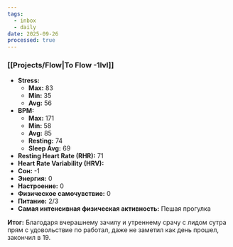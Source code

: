```yaml
---
tags:
  - inbox
  - daily
date: 2025-09-26
processed: true
---
```


### [[Projects/Flow|To Flow -1lvl]]

- **Stress:** 
	- **Max:** 83
	- **Min:** 35
	- **Avg:** 56
- **BPM:**
	- **Max:** 171
	- **Min:** 58
	- **Avg:** 85
	- **Resting:** 74
	- **Sleep Avg:** 69
- **Resting Heart Rate (RHR):** 71
- **Heart Rate Variability (HRV):** 
- **Сон:** -1
- **Энергия:** 0
- **Настроение:** 0
- **Физическое самочувствие:** 0
- **Питание:** 2/3
- **Самая интенсивная физическая активность:** Пешая прогулка

**Итог:**
Благодаря вчерашнему зачилу и утреннему срачу с лидом сутра прям с удовольствие по работал, даже не заметил как день прошел, закончил в 19. 
